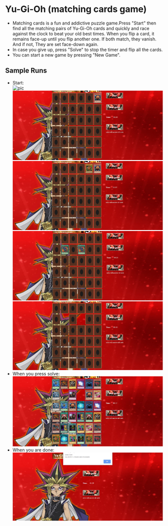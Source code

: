 # Yu-Gi-Oh (matching cards game)  

- Matching cards is a fun and addictive puzzle game.Press "Start" then find all the matching pairs of Yu-Gi-Oh cards and quickly and race against the clock to beat your old best times. When you flip a card, it remains face-up until you flip another one. If both match, they vanish. And if not, They are set face-down again.  
- In case you give up, press "Solve" to stop the timer and flip all the cards.  
- You can start a new game by pressing "New Game".  

## Sample Runs  

- Start:  
![pic](https://github.com/AhmedAdelSalama/Yu-Gi-Oh_Game/tree/main/res/picture1.png?raw=true)  
![pic](res/picture2.png)  
![pic](res/picture3.png)  
![pic](res/picture4.png)  
![pic](res/picture5.png)  
- When you press solve:
![pic](res/picture6.png)  
- When you are done:
![pic](res/picture7.png)  
